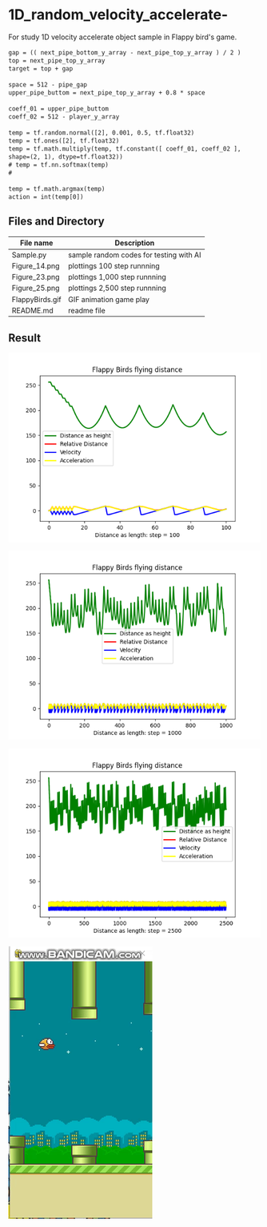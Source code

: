 # 1D_random_velocity_accelerate-
For study 1D velocity accelerate object sample in Flappy bird's game.


```
gap = (( next_pipe_bottom_y_array - next_pipe_top_y_array ) / 2 )
top = next_pipe_top_y_array
target = top + gap
	
space = 512 - pipe_gap 
upper_pipe_buttom = next_pipe_top_y_array + 0.8 * space
	
coeff_01 = upper_pipe_buttom
coeff_02 = 512 - player_y_array
	
temp = tf.random.normal([2], 0.001, 0.5, tf.float32)
temp = tf.ones([2], tf.float32)
temp = tf.math.multiply(temp, tf.constant([ coeff_01, coeff_02 ], shape=(2, 1), dtype=tf.float32))
# temp = tf.nn.softmax(temp)
# 
	
temp = tf.math.argmax(temp)
action = int(temp[0])
```

## Files and Directory ##

| File name | Description  |
--- | --- |
| Sample.py | sample random codes for testing with AI |
| Figure_14.png | plottings 100 step runnning |
| Figure_23.png | plottings 1,000 step runnning |
| Figure_25.png | plottings 2,500 step runnning |
| FlappyBirds.gif | GIF animation game play |
| README.md | readme file |

## Result ##

![100 steps](https://github.com/jkaewprateep/1D_random_velocity_accelerate-/blob/main/Figure_14.png?raw=true "100 steps")

![1000 steps](https://github.com/jkaewprateep/1D_random_velocity_accelerate-/blob/main/Figure_23.png?raw=true "1000 steps")

![2500 steps](https://github.com/jkaewprateep/1D_random_velocity_accelerate-/blob/main/Figure_25.png?raw=true "2500 steps")

![GIF Flappy birds](https://github.com/jkaewprateep/1D_random_velocity_accelerate-/blob/main/FlappyBirds.gif?raw=true "GIF Flappy birds")
